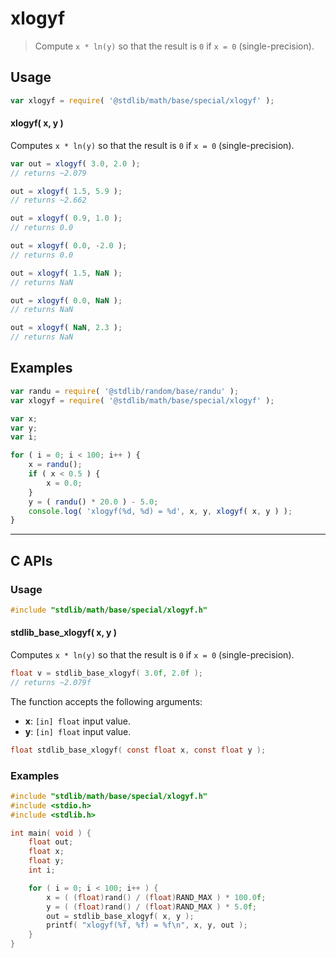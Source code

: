 <!--

@license Apache-2.0

Copyright (c) 2024 The Stdlib Authors.

Licensed under the Apache License, Version 2.0 (the "License");
you may not use this file except in compliance with the License.
You may obtain a copy of the License at

   http://www.apache.org/licenses/LICENSE-2.0

Unless required by applicable law or agreed to in writing, software
distributed under the License is distributed on an "AS IS" BASIS,
WITHOUT WARRANTIES OR CONDITIONS OF ANY KIND, either express or implied.
See the License for the specific language governing permissions and
limitations under the License.

-->

# xlogyf

> Compute `x * ln(y)` so that the result is `0` if `x = 0` (single-precision).

<section class="usage">

## Usage

```javascript
var xlogyf = require( '@stdlib/math/base/special/xlogyf' );
```

#### xlogyf( x, y )

Computes `x * ln(y)` so that the result is `0` if `x = 0` (single-precision).

```javascript
var out = xlogyf( 3.0, 2.0 );
// returns ~2.079

out = xlogyf( 1.5, 5.9 );
// returns ~2.662

out = xlogyf( 0.9, 1.0 );
// returns 0.0

out = xlogyf( 0.0, -2.0 );
// returns 0.0

out = xlogyf( 1.5, NaN );
// returns NaN

out = xlogyf( 0.0, NaN );
// returns NaN

out = xlogyf( NaN, 2.3 );
// returns NaN
```

</section>

<!-- /.usage -->

<section class="examples">

## Examples

<!-- eslint no-undef: "error" -->

```javascript
var randu = require( '@stdlib/random/base/randu' );
var xlogyf = require( '@stdlib/math/base/special/xlogyf' );

var x;
var y;
var i;

for ( i = 0; i < 100; i++ ) {
    x = randu();
    if ( x < 0.5 ) {
        x = 0.0;
    }
    y = ( randu() * 20.0 ) - 5.0;
    console.log( 'xlogyf(%d, %d) = %d', x, y, xlogyf( x, y ) );
}
```

</section>

<!-- /.examples -->

<!-- C interface documentation. -->

* * *

<section class="c">

## C APIs

<!-- Section to include introductory text. Make sure to keep an empty line after the intro `section` element and another before the `/section` close. -->

<section class="intro">

</section>

<!-- /.intro -->

<!-- C usage documentation. -->

<section class="usage">

### Usage

```c
#include "stdlib/math/base/special/xlogyf.h"
```

#### stdlib_base_xlogyf( x, y )

Computes `x * ln(y)` so that the result is `0` if `x = 0` (single-precision).

```c
float v = stdlib_base_xlogyf( 3.0f, 2.0f );
// returns ~2.079f
```

The function accepts the following arguments:

-   **x**: `[in] float` input value.
-   **y**: `[in] float` input value.

```c
float stdlib_base_xlogyf( const float x, const float y );
```

</section>

<!-- /.usage -->

<!-- C API usage notes. Make sure to keep an empty line after the `section` element and another before the `/section` close. -->

<section class="notes">

</section>

<!-- /.notes -->

<!-- C API usage examples. -->

<section class="examples">

### Examples

```c
#include "stdlib/math/base/special/xlogyf.h"
#include <stdio.h>
#include <stdlib.h>

int main( void ) {
    float out;
    float x;
    float y;
    int i;

    for ( i = 0; i < 100; i++ ) {
        x = ( (float)rand() / (float)RAND_MAX ) * 100.0f;
        y = ( (float)rand() / (float)RAND_MAX ) * 5.0f;
        out = stdlib_base_xlogyf( x, y );
        printf( "xlogyf(%f, %f) = %f\n", x, y, out );
    }
}
```

</section>

<!-- /.examples -->

</section>

<!-- /.c -->

<!-- Section for related `stdlib` packages. Do not manually edit this section, as it is automatically populated. -->

<section class="related">

</section>

<!-- /.related -->

<!-- Section for all links. Make sure to keep an empty line after the `section` element and another before the `/section` close. -->

<section class="links">

<!-- <related-links> -->

<!-- </related-links> -->

</section>

<!-- /.links -->
